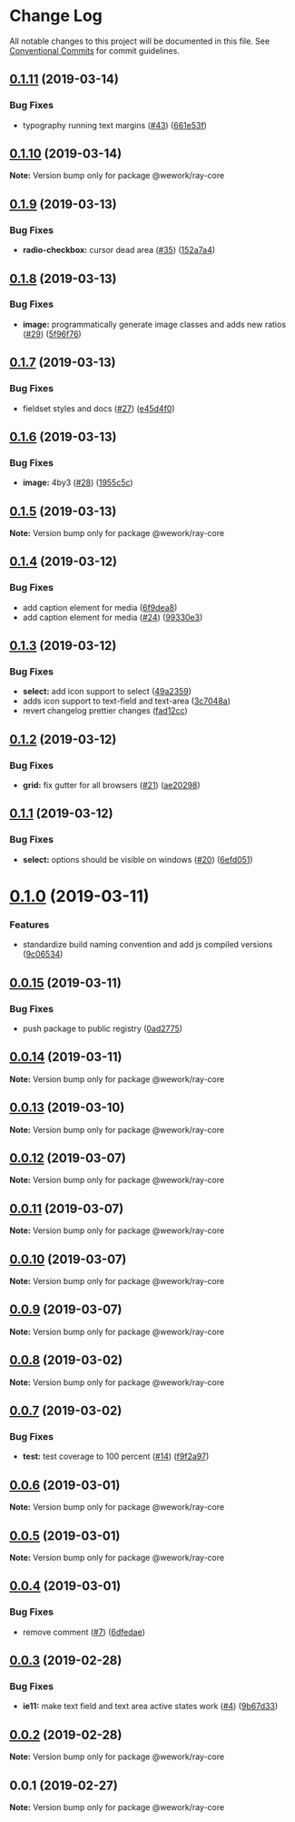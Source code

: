 # Change Log

All notable changes to this project will be documented in this file.
See [Conventional Commits](https://conventionalcommits.org) for commit guidelines.

## [0.1.11](https://github.com/WeConnect/ray/compare/@wework/ray-core@0.1.10...@wework/ray-core@0.1.11) (2019-03-14)


### Bug Fixes

* typography running text margins ([#43](https://github.com/WeConnect/ray/issues/43)) ([661e53f](https://github.com/WeConnect/ray/commit/661e53f))





## [0.1.10](https://github.com/WeConnect/ray/compare/@wework/ray-core@0.1.9...@wework/ray-core@0.1.10) (2019-03-14)

**Note:** Version bump only for package @wework/ray-core





## [0.1.9](https://github.com/WeConnect/ray/compare/@wework/ray-core@0.1.8...@wework/ray-core@0.1.9) (2019-03-13)


### Bug Fixes

* **radio-checkbox:** cursor dead area ([#35](https://github.com/WeConnect/ray/issues/35)) ([152a7a4](https://github.com/WeConnect/ray/commit/152a7a4))





## [0.1.8](https://github.com/WeConnect/ray/compare/@wework/ray-core@0.1.7...@wework/ray-core@0.1.8) (2019-03-13)


### Bug Fixes

* **image:** programmatically generate image classes and adds new ratios ([#29](https://github.com/WeConnect/ray/issues/29)) ([5f96f76](https://github.com/WeConnect/ray/commit/5f96f76))





## [0.1.7](https://github.com/WeConnect/ray/compare/@wework/ray-core@0.1.6...@wework/ray-core@0.1.7) (2019-03-13)


### Bug Fixes

* fieldset styles and docs ([#27](https://github.com/WeConnect/ray/issues/27)) ([e45d4f0](https://github.com/WeConnect/ray/commit/e45d4f0))





## [0.1.6](https://github.com/WeConnect/ray/compare/@wework/ray-core@0.1.5...@wework/ray-core@0.1.6) (2019-03-13)


### Bug Fixes

* **image:** 4by3 ([#28](https://github.com/WeConnect/ray/issues/28)) ([1955c5c](https://github.com/WeConnect/ray/commit/1955c5c))





## [0.1.5](https://github.com/WeConnect/ray/compare/@wework/ray-core@0.1.4...@wework/ray-core@0.1.5) (2019-03-13)

**Note:** Version bump only for package @wework/ray-core





## [0.1.4](https://github.com/WeConnect/ray/compare/@wework/ray-core@0.1.3...@wework/ray-core@0.1.4) (2019-03-12)


### Bug Fixes

* add caption element for media ([6f9dea8](https://github.com/WeConnect/ray/commit/6f9dea8))
* add caption element for media ([#24](https://github.com/WeConnect/ray/issues/24)) ([99330e3](https://github.com/WeConnect/ray/commit/99330e3))





## [0.1.3](https://github.com/WeConnect/ray/compare/@wework/ray-core@0.1.2...@wework/ray-core@0.1.3) (2019-03-12)


### Bug Fixes

* **select:** add icon support to select ([49a2359](https://github.com/WeConnect/ray/commit/49a2359))
* adds icon support to text-field and text-area ([3c7048a](https://github.com/WeConnect/ray/commit/3c7048a))
* revert changelog prettier changes ([fad12cc](https://github.com/WeConnect/ray/commit/fad12cc))





## [0.1.2](https://github.com/WeConnect/ray/compare/@wework/ray-core@0.1.1...@wework/ray-core@0.1.2) (2019-03-12)


### Bug Fixes

* **grid:** fix gutter for all browsers ([#21](https://github.com/WeConnect/ray/issues/21)) ([ae20298](https://github.com/WeConnect/ray/commit/ae20298))





## [0.1.1](https://github.com/WeConnect/ray/compare/@wework/ray-core@0.1.0...@wework/ray-core@0.1.1) (2019-03-12)


### Bug Fixes

* **select:** options should be visible on windows ([#20](https://github.com/WeConnect/ray/issues/20)) ([6efd051](https://github.com/WeConnect/ray/commit/6efd051))





# [0.1.0](https://github.com/WeConnect/ray/compare/@wework/ray-core@0.0.15...@wework/ray-core@0.1.0) (2019-03-11)


### Features

* standardize build naming convention and add js compiled versions ([9c06534](https://github.com/WeConnect/ray/commit/9c06534))





## [0.0.15](https://github.com/WeConnect/ray/compare/@wework/ray-core@0.0.14...@wework/ray-core@0.0.15) (2019-03-11)


### Bug Fixes

* push package to public registry ([0ad2775](https://github.com/WeConnect/ray/commit/0ad2775))





## [0.0.14](https://github.com/WeConnect/ray/compare/@wework/ray-core@0.0.13...@wework/ray-core@0.0.14) (2019-03-11)

**Note:** Version bump only for package @wework/ray-core





## [0.0.13](https://github.com/WeConnect/ray/compare/@wework/ray-core@0.0.12...@wework/ray-core@0.0.13) (2019-03-10)

**Note:** Version bump only for package @wework/ray-core





## [0.0.12](https://github.com/WeConnect/ray/compare/@wework/ray-core@0.0.11...@wework/ray-core@0.0.12) (2019-03-07)

**Note:** Version bump only for package @wework/ray-core





## [0.0.11](https://github.com/WeConnect/ray/compare/@wework/ray-core@0.0.10...@wework/ray-core@0.0.11) (2019-03-07)

**Note:** Version bump only for package @wework/ray-core





## [0.0.10](https://github.com/WeConnect/ray/compare/@wework/ray-core@0.0.9...@wework/ray-core@0.0.10) (2019-03-07)

**Note:** Version bump only for package @wework/ray-core





## [0.0.9](https://github.com/WeConnect/ray/compare/@wework/ray-core@0.0.8...@wework/ray-core@0.0.9) (2019-03-07)

**Note:** Version bump only for package @wework/ray-core





## [0.0.8](https://github.com/WeConnect/ray/compare/@wework/ray-core@0.0.7...@wework/ray-core@0.0.8) (2019-03-02)

**Note:** Version bump only for package @wework/ray-core





## [0.0.7](https://github.com/WeConnect/ray/compare/@wework/ray-core@0.0.6...@wework/ray-core@0.0.7) (2019-03-02)


### Bug Fixes

* **test:** test coverage to 100 percent ([#14](https://github.com/WeConnect/ray/issues/14)) ([f9f2a97](https://github.com/WeConnect/ray/commit/f9f2a97))





## [0.0.6](https://github.com/WeConnect/ray/compare/@wework/ray-core@0.0.5...@wework/ray-core@0.0.6) (2019-03-01)

**Note:** Version bump only for package @wework/ray-core





## [0.0.5](https://github.com/WeConnect/ray/compare/@wework/ray-core@0.0.4...@wework/ray-core@0.0.5) (2019-03-01)

**Note:** Version bump only for package @wework/ray-core





## [0.0.4](https://github.com/WeConnect/ray/compare/@wework/ray-core@0.0.3...@wework/ray-core@0.0.4) (2019-03-01)


### Bug Fixes

* remove comment ([#7](https://github.com/WeConnect/ray/issues/7)) ([6dfedae](https://github.com/WeConnect/ray/commit/6dfedae))





## [0.0.3](https://github.com/WeConnect/ray/compare/@wework/ray-core@0.0.2...@wework/ray-core@0.0.3) (2019-02-28)


### Bug Fixes

* **ie11:** make text field and text area active states work ([#4](https://github.com/WeConnect/ray/issues/4)) ([9b67d33](https://github.com/WeConnect/ray/commit/9b67d33))





## [0.0.2](https://github.com/WeConnect/ray/compare/@wework/ray-core@0.0.1...@wework/ray-core@0.0.2) (2019-02-28)

**Note:** Version bump only for package @wework/ray-core





## 0.0.1 (2019-02-27)

**Note:** Version bump only for package @wework/ray-core
